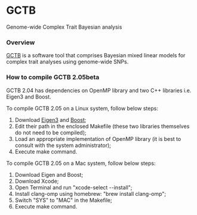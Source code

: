 # GCTB
Genome-wide Complex Trait Bayesian analysis

### Overview
[GCTB](http://cnsgenomics.com/software/gctb) is a software tool that comprises Bayesian mixed linear models for complex trait analyses using genome-wide SNPs.

### How to compile GCTB 2.05beta
GCTB 2.04 has dependencies on OpenMP library and two C++ libraries i.e. Eigen3 and Boost.

To compile GCTB 2.05 on a Linux system, follow below steps:

1. Download [Eigen3](http://eigen.tuxfamily.org/index.php?title=Main_Page) and [Boost](http://www.boost.org/users/download);
2. Edit their path in the enclosed Makefile (these two libraries themselves do not need to be compiled);
3. Load an appropriate implementation of OpenMP library (it is best to consult with the system administrator);
4. Execute make command.


To compile GCTB 2.05 on a Mac system, follow below steps:

1. Download Eigen and Boost;
2. Download Xcode;
3. Open Terminal and run "xcode-select --install";
4. Install clang-omp using homebrew: "brew install clang-omp";
5. Switch "SYS" to "MAC" in the Makefile;
6. Execute make command.

